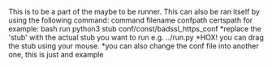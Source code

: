 This is to be a part of the maybe to be runner.
This can also be ran itself by using the following command:
	command filename confpath certspath
	for example:
		bash run python3 stub conf/const/badssl_https_conf
		*replace the 'stub' with the actual stub you want to run e.g. ../run.py
			*HOX! you can drag the stub using your mouse.
		*you can also change the conf file into another one, this is just and example
